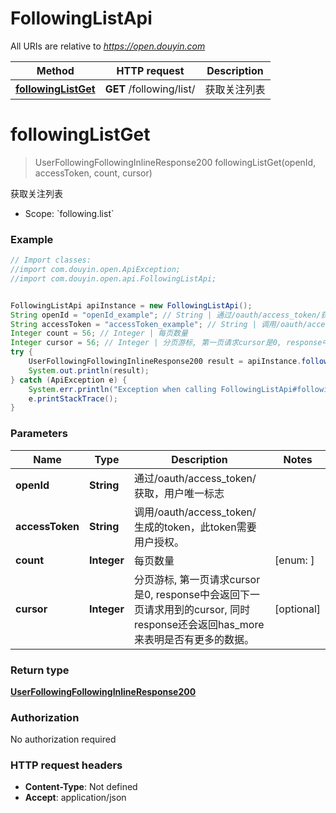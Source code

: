 # FollowingListApi

All URIs are relative to *https://open.douyin.com*

Method | HTTP request | Description
------------- | ------------- | -------------
[**followingListGet**](FollowingListApi.md#followingListGet) | **GET** /following/list/ | 获取关注列表

<a name="followingListGet"></a>
# **followingListGet**
> UserFollowingFollowingInlineResponse200 followingListGet(openId, accessToken, count, cursor)

获取关注列表

* Scope: &#x60;following.list&#x60; 

### Example
```java
// Import classes:
//import com.douyin.open.ApiException;
//import com.douyin.open.api.FollowingListApi;


FollowingListApi apiInstance = new FollowingListApi();
String openId = "openId_example"; // String | 通过/oauth/access_token/获取，用户唯一标志
String accessToken = "accessToken_example"; // String | 调用/oauth/access_token/生成的token，此token需要用户授权。
Integer count = 56; // Integer | 每页数量
Integer cursor = 56; // Integer | 分页游标, 第一页请求cursor是0, response中会返回下一页请求用到的cursor, 同时response还会返回has_more来表明是否有更多的数据。
try {
    UserFollowingFollowingInlineResponse200 result = apiInstance.followingListGet(openId, accessToken, count, cursor);
    System.out.println(result);
} catch (ApiException e) {
    System.err.println("Exception when calling FollowingListApi#followingListGet");
    e.printStackTrace();
}
```

### Parameters

Name | Type | Description  | Notes
------------- | ------------- | ------------- | -------------
 **openId** | **String**| 通过/oauth/access_token/获取，用户唯一标志 |
 **accessToken** | **String**| 调用/oauth/access_token/生成的token，此token需要用户授权。 |
 **count** | **Integer**| 每页数量 | [enum: ]
 **cursor** | **Integer**| 分页游标, 第一页请求cursor是0, response中会返回下一页请求用到的cursor, 同时response还会返回has_more来表明是否有更多的数据。 | [optional]

### Return type

[**UserFollowingFollowingInlineResponse200**](UserFollowingFollowingInlineResponse200.md)

### Authorization

No authorization required

### HTTP request headers

 - **Content-Type**: Not defined
 - **Accept**: application/json

